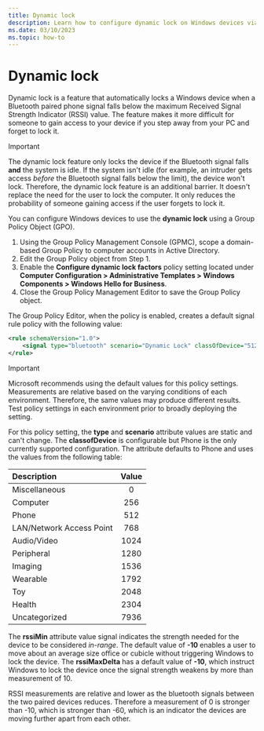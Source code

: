 ```yaml
---
title: Dynamic lock
description: Learn how to configure dynamic lock on Windows devices via group policies. This feature locks a device when a Bluetooth signal falls below a set value.
ms.date: 03/10/2023
ms.topic: how-to
---
```


# Dynamic lock

Dynamic lock is a feature that automatically locks a Windows device when a Bluetooth paired phone signal falls below the maximum Received Signal Strength Indicator (RSSI) value. The feature makes it more difficult for someone to gain access to your device if you step away from your PC and forget to lock it.

> [!IMPORTANT]
> The dynamic lock feature only locks the device if the Bluetooth signal falls **and** the system is idle. If the system isn't idle (for example, an intruder gets access *before* the Bluetooth signal falls below the limit), the device won't lock. Therefore, the dynamic lock feature is an additional barrier. It doesn't replace the need for the user to lock the computer. It only reduces the probability of someone gaining access if the user forgets to lock it.

You can configure Windows devices to use the **dynamic lock** using a Group Policy Object (GPO).

1. Using the Group Policy Management Console (GPMC), scope a domain-based Group Policy to computer accounts in Active Directory.
1. Edit the Group Policy object from Step 1.
1. Enable the **Configure dynamic lock factors** policy setting located under **Computer Configuration > Administrative Templates > Windows Components > Windows Hello for Business**.
1. Close the Group Policy Management Editor to save the Group Policy object.

The Group Policy Editor, when the policy is enabled, creates a default signal rule policy with the following value:

```xml
<rule schemaVersion="1.0">
    <signal type="bluetooth" scenario="Dynamic Lock" classOfDevice="512" rssiMin="-10" rssiMaxDelta="-10"/>
</rule>
```

>[!IMPORTANT]
>Microsoft recommends using the default values for this policy settings.  Measurements are relative based on the varying conditions of each environment.  Therefore, the same values may produce different results. Test policy settings in each environment prior to broadly deploying the setting.

For this policy setting, the **type** and **scenario** attribute values are static and can't change. The **classofDevice** is configurable but Phone is the only currently supported configuration. The attribute defaults to Phone and uses the values from the following table:

|Description|Value|
|:-------------|:-------:|
|Miscellaneous|0|
|Computer|256|
|Phone|512|
|LAN/Network Access Point|768|
|Audio/Video|1024|
|Peripheral|1280|
|Imaging|1536|
|Wearable|1792|
|Toy|2048|
|Health|2304|
|Uncategorized|7936|

The **rssiMin** attribute value signal indicates the strength needed for the device to be considered *in-range*.  The default value of **-10** enables a user to move about an average size office or cubicle without triggering Windows to lock the device.  The **rssiMaxDelta** has a default value of **-10**, which instruct Windows to lock the device once the signal strength weakens by more than measurement of 10.  

RSSI measurements are relative and lower as the bluetooth signals between the two paired devices reduces. Therefore a measurement of 0 is stronger than -10, which is stronger than -60, which is an indicator the devices are moving further apart from each other.
